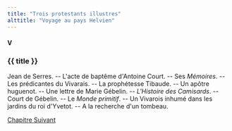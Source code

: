 ```yaml
---
title: "Trois protestants illustres"
alttitle: "Voyage au pays Helvien"
---
```


#### V

### {{ title }}

<div id="tltr">

Jean de Serres. -- L'acte de baptême d'Antoine Court. -- Ses _Mémoires_. -- Les
prédicantes du Vivarais. -- La prophétesse Tibaude. -- Un apôtre huguenot. --
Une lettre de Marie Gébelin. -- _L'Histoire des Camisards_. -- Court de Gébelin.
-- Le _Monde primitif_. -- Un Vivarois inhumé dans les jardins du roi d'Yvetot.
-- A la recherche d'un tombeau.

</div>

<div id="next">

[Chapitre Suivant](06.html)

</div>
